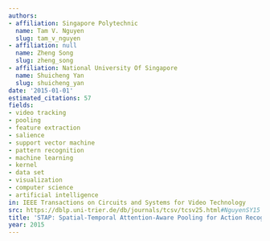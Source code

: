 ```yaml
---
authors:
- affiliation: Singapore Polytechnic
  name: Tam V. Nguyen
  slug: tam_v_nguyen
- affiliation: null
  name: Zheng Song
  slug: zheng_song
- affiliation: National University Of Singapore
  name: Shuicheng Yan
  slug: shuicheng_yan
date: '2015-01-01'
estimated_citations: 57
fields:
- video tracking
- pooling
- feature extraction
- salience
- support vector machine
- pattern recognition
- machine learning
- kernel
- data set
- visualization
- computer science
- artificial intelligence
in: IEEE Transactions on Circuits and Systems for Video Technology
src: https://dblp.uni-trier.de/db/journals/tcsv/tcsv25.html#NguyenSY15
title: 'STAP: Spatial-Temporal Attention-Aware Pooling for Action Recognition'
year: 2015
---
```

